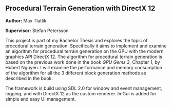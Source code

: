 ## Procedural Terrain Generation with DirectX 12

**Author:** Max Tlatlik

**Supervisor:** Stefan Petersson

This project is part of my Bachelor Thesis and explores the topic of procedural terrain generation. 
Specifically it aims to implement and examine an algorithm for procedural terrain generation on the GPU 
with the modern graphics API DirectX 12. The algorithm for procedural terrain generation is based on the
previous work done in the book *GPU Gems 3*, Chapter 1, by Hubert Nguyen. I will examine the performance and 
memory consumption of the algorithm for all the 3 different block generation methods as described in the book.

The framework is build using SDL 2.0 for window and event management, logging, and with DirectX 12 as the custom renderer.
ImGui is added for simple and easy UI management. 
